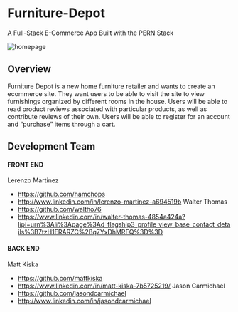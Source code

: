 # Furniture-Depot
A Full-Stack E-Commerce App Built with the PERN Stack

<img src="Furniture-Depot-Backend/assets/furniture hero.png" alt="homepage">

## Overview
Furniture Depot is a new home furniture retailer and wants to create an ecommerce site. They want users to be able to visit the site to view furnishings organized by different rooms in the house. Users will be able to read product reviews associated with particular products, as well as contribute reviews of their own. Users will be able to register for an account and “purchase” items through a cart.

## Development Team
#### FRONT END
Lerenzo Martinez
  * https://github.com/hamchops
  * http://www.linkedin.com/in/lerenzo-martinez-a694519b
Walter Thomas
  * https://github.com/waltho76
  * https://www.linkedin.com/in/walter-thomas-4854a424a?lipi=urn%3Ali%3Apage%3Ad_flagship3_profile_view_base_contact_details%3B7tzH1ERARZC%2Bq7YxDhMRFQ%3D%3D

#### BACK END
Matt Kiska
  * https://github.com/mattkiska
  * https://www.linkedin.com/in/matt-kiska-7b5725219/
Jason Carmichael
  * https://github.com/jasondcarmichael
  * http://www.linkedin.com/in/jasondcarmichael
